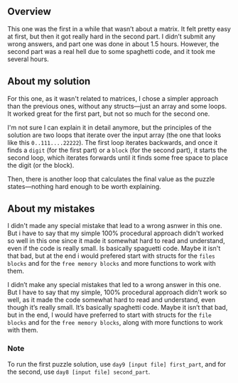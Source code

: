 ## Overview

This one was the first in a while that wasn’t about a matrix. It felt pretty easy at first, 
but then it got really hard in the second part. I didn’t submit any wrong answers, and part 
one was done in about 1.5 hours. However, the second part was a real hell due to some spaghetti 
code, and it took me several hours.

## About my solution

For this one, as it wasn't related to matrices, I chose a simpler approach than the previous 
ones, without any structs—just an array and some loops. It worked great for the first part, 
but not so much for the second one.

I'm not sure I can explain it in detail anymore, but the principles of the solution are two 
loops that iterate over the input array (the one that looks like this `0..111....22222`). 
The first loop iterates backwards, and once it finds a `digit` (for the first part) or a `block` 
(for the second part), it starts the second loop, which iterates forwards until it finds some 
free space to place the digit (or the block).

Then, there is another loop that calculates the final value as the puzzle states—nothing hard 
enough to be worth explaining.

## About my mistakes

I didn't made any special mistake that lead to a wrong asnwer in this one. But i have to
say that my simple 100% procedural approach didn't worked so well in this one since it made
it somewhat hard to read and understand, even if the code is really small. Is basically
spaguetti code. Maybe it isn't that bad, but at the end i would prefered start with structs
for the `files blocks` and for the `free memory blocks` and more functions to work with them.

I didn’t make any special mistakes that led to a wrong answer in this one. But I have to say 
that my simple, 100% procedural approach didn’t work so well, as it made the code somewhat hard 
to read and understand, even though it’s really small. It’s basically spaghetti code. Maybe it 
isn’t that bad, but in the end, I would have preferred to start with structs for the `file blocks` 
and for the `free memory blocks`, along with more functions to work with them.

### Note

To run the first puzzle solution, use `day9 [input file] first_part`, and for the second, use 
`day8 [input file] second_part`.